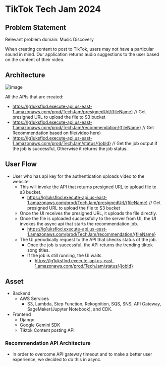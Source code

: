 # TikTok Tech Jam 2024 #

## Problem Statement ##

Relevant problem domain: Music Discovery

When creating content to post to TikTok, users may not have a particular sound in mind.  Our application returns audio suggestions to the user based on the content of their video.

## Architecture ##

![image](https://github.com/ernraff/tech-jam-2024/assets/103540977/e08c8452-dd45-462b-b212-fbf3eb81b1b8)

All the APIs that are created:
- https://lg1uksflod.execute-api.us-east-1.amazonaws.com/prod/TechJam/presignedUrl/{fileName}   // Get presigned URL to upload the file to S3 bucket  
- https://lg1uksflod.execute-api.us-east-1.amazonaws.com/prod/TechJam/recommendation/{fileName} // Get Recommendation based on file(video here) 
- https://lg1uksflod.execute-api.us-east-1.amazonaws.com/prod/TechJam/status/{jobId} // Get the job output if the job is successful, Otherwise it returns the job status.

## User Flow ## 
- User who has api key for the authentication uploads video to the website.
  - This will invoke the API that returns presigned URL to upload file to s3 bucket.
    - https://lg1uksflod.execute-api.us-east-1.amazonaws.com/prod/TechJam/presignedUrl/{fileName}   // Get presigned URL to upload the file to S3 bucket  
  - Once the UI receives the presigned URL, it uploads the file directly.
  - Once the file is uploaded successfully to the server from UI, the UI invokes the async api that starts the recommendation job.
    - https://lg1uksflod.execute-api.us-east-1.amazonaws.com/prod/TechJam/recommendation/{fileName}
  - The UI periodically request to the API that checks status of the job.
    - Once the job is successful, the API returns the trending tiktok song titles.
    - If the job is still running, the UI waits.
       - https://lg1uksflod.execute-api.us-east-1.amazonaws.com/prod/TechJam/status/{jobId} 

## Asset ##
- Backend 
  - AWS Services
    - S3, Lambda, Step Function, Rekognition, SQS, SNS, API Gateway, SageMaker(Jupyter Notebook), and CDK.
- Frontend
  - Django
  - Google Gemini SDK
  - Tiktok Content posting API
 

### Recommendation API Architecture ###
- In order to overcome API gateway timeout and to make a better user experience, we decided to do this in async. 




